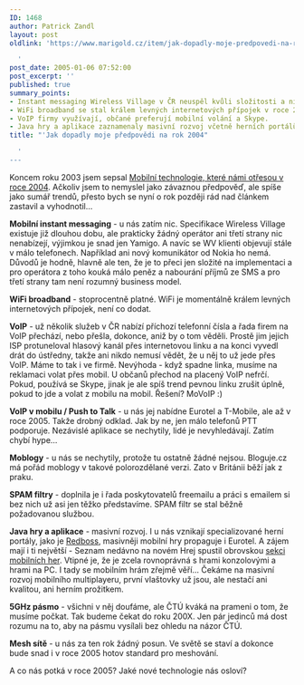 ```yaml
---
ID: 1468
author: Patrick Zandl
layout: post
oldlink: 'https://www.marigold.cz/item/jak-dopadly-moje-predpovedi-na-rok-2004

  '
post_date: 2005-01-06 07:52:00
post_excerpt: ''
published: true
summary_points:
- Instant messaging Wireless Village v ČR neuspěl kvůli složitosti a nízkým ziskům.
- WiFi broadband se stal králem levných internetových přípojek v roce 2004.
- VoIP firmy využívají, občané preferují mobilní volání a Skype.
- Java hry a aplikace zaznamenaly masivní rozvoj včetně herních portálů.
title: "'Jak dopadly moje předpovědi na rok 2004"

  '
---
```


<p>Koncem roku 2003 jsem sepsal <a href="/item/mobilni-technologie-ktere-nami-otresou-v-roce-2004-1082">Mobilní technologie, které námi otřesou v roce 2004</a>. Ačkoliv jsem to nemyslel jako závaznou předpověď, ale spíše jako sumář trendů, přesto bych se nyní o rok později rád nad článkem zastavil a vyhodnotil&#8230;</p>


<p><b>Mobilní instant messaging</b> - u nás zatím nic. Specifikace Wireless Village existuje již dlouhou dobu, ale prakticky žádný operátor ani třetí strany nic nenabízejí, výjimkou je snad jen Yamigo. A navíc se WV klienti objevují stále v málo telefonech. Například ani nový komunikátor od Nokia ho nemá. Důvodů je hodně, hlavně ale ten, že je to přeci jen složité na implementaci a pro operátora z toho kouká málo peněz a nabourání příjmů ze SMS a pro třetí strany tam není rozumný business model. </p>

<p><b>WiFi broadband</b> - stoprocentně platné. WiFi je momentálně králem levných internetových přípojek, není co dodat. </p>

<p><b>VoIP</b> - už několik služeb v ČR nabízí příchozí telefonní čísla a řada firem na VoIP přechází, nebo přešla, dokonce, aniž by o tom věděli. Prostě jim jejich ISP protuneloval hlasový kanál přes internetovou linku a na konci vyvedl drát do ústředny, takže ani nikdo nemusí vědět, že u něj to už jede přes VoIP. Máme to tak i ve firmě. Nevýhoda - když spadne linka, musíme na reklamaci volat přes mobil. U občanů přechod na placený VoIP nefrčí. Pokud, používá se Skype, jinak je ale spíš trend pevnou linku zrušit úplně, pokud to jde a volat z mobilu na mobil. Řešení? MoVoIP :)</p>

<p><b>VoIP v mobilu / Push to Talk</b> - u nás jej nabídne Eurotel a T-Mobile, ale až v roce 2005. Takže drobný odklad. Jak by ne, jen málo telefonů PTT podporuje. Nezávislé aplikace se nechytily, lidé je nevyhledávají. Zatím chybí hype&#8230;</p>

<p><b>Moblogy</b> - u nás se nechytily, protože tu ostatně žádné nejsou. Bloguje.cz má pořád moblogy v takové polorozdělané verzi. Zato v Británii běží jak z praku. </p>

<p><b>SPAM filtry</b> - doplnila je i řada poskytovatelů freemailu a práci s emailem si bez nich už asi jen těžko představíme. SPAM filtr se stal běžně požadovanou službou. </p>

<p><b>Java hry a aplikace</b> - masivní rozvoj. I u nás vznikají specializované herní portály, jako je <a href="http://www.redboss.cz">Redboss</a>, masivněji mobilní hry propaguje i Eurotel. A zájem mají i ti největší - Seznam nedávno na novém Hrej spustil obrovskou <a href="http://mobil.hrej.cz/">sekci mobilních her</a>. Vtipné je, že je zcela rovnoprávná s hrami konzolovými a hrami na PC. I tady se mobilním hrám zřejmě věří&#8230; Čekáme na masivní rozvoj mobilního multiplayeru, první vlaštovky už jsou, ale nestačí ani kvalitou, ani herním prožitkem.</p>

<p><b>5GHz pásmo</b> - všichni v něj doufáme, ale ČTÚ kváká na prameni o tom, že musíme počkat. Tak budeme čekat do roku 200X. Jen pár jedinců má dost rozumu na to, aby na pásmu vysílali bez ohledu na názor ČTÚ. </p>

<p><b>Mesh sítě</b> - u nás za ten rok žádný posun. Ve světě se staví a dokonce bude snad i v roce 2005 hotov standard pro meshování. </p>

<p>A co nás potká v roce 2005? Jaké nové technologie nás osloví?
</p>